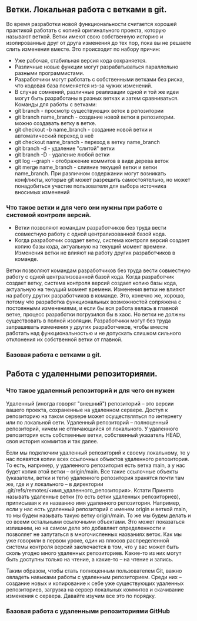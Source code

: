 ## Ветки. Локальная работа с ветками в git.

Во время разработки новой функциональности считается хорошей практикой работать с копией оригинального проекта, которую называют веткой. Ветки имеют свою собственную историю и изолированные друг от друга изменения до тех пор, пока вы не решаете слить изменения вместе. Это происходит по набору причин:
* Уже рабочая, стабильная версия кода сохраняется.
* Различные новые функции могут разрабатываться параллельно разными программистами.
* Разработчики могут работать с собственными ветками без риска, что кодовая база поменяется из-за чужих изменений.
* В случае сомнений, различные реализации одной и той же идеи могут быть разработаны в разных ветках и затем сравниваться.
Команды для работы с ветками:
* git branch - просмотр существующих веток в репозитории
* git branch name_branch - создание новой ветки в репозитории. можно создавать ветку в ветке.
* git checkout -b name_branch - создание новой ветки и автоматический переход в неё
* git checkout name_branch - переход в ветку name_branch
* git branch -d - удаление "слитой" ветки
* git branch -D - удаление любой ветки
* git log --graph - отображение коммитов в виде дерева веток
* git merge name_branch - слияние текущей ветки и ветки name_branch. При различном содержании могут возникать конфликты, которые git может разрешить самостоятельно, но может понадобиться участие пользователя для выбора источника вносимых изменений

### Что такое ветки и для чего они нужны при работе с системой контроля версий.
- Ветки позволяют командам разработчиков без труда вести совместную работу с одной централизованной базой кода.
- Когда разработчик создает ветку, система контроля версий создает копию базы кода, актуальную на текущий момент времени. Изменения ветки не влияют на работу других разработчиков в команде.

Ветки позволяют командам разработчиков без труда вести совместную работу с одной централизованной базой кода. Когда разработчик создает ветку, система контроля версий создает копию базы кода, актуальную на текущий момент времени. Изменения ветки не влияют на работу других разработчиков в команде. Это, конечно же, хорошо, потому что разработка функциональных возможностей сопряжена с постоянными изменениями, и если бы вся работа велась в главной ветке, процесс разработки погрузился бы в хаос. Но ветки не должны существовать в полной изоляции. Разработчики могут без труда запрашивать изменения у других разработчиков, чтобы вместе работать над функциональностью и не допускать слишком сильного отклонения их собственной ветки от главной.

### Базовая работа с ветками в git.

## Работа с удаленными репозиториями.

### Что такое удаленный репозиторий и для чего он нужен


Удаленный (иногда говорят "внешний") репозиторий – это версии вашего проекта, сохраненные на удаленном сервере. Доступ к репозиторию на таком сервере может осуществляться по интернету или по локальной сети.
Удаленный репозиторий – полноценный репозиторий, ничем не отличающийся от локального. У удаленного репозитория есть собственные ветки, собственный указатель HEAD, своя история коммитов и так далее.

Если мы подключим удаленный репозиторий к своему локальному, то у нас появятся копии всех ссылочных объектов удаленного репозитория. То есть, например, у удаленного репозитория есть ветка main, а у нас будет копия этой ветки – origin/main. Все такие ссылочные объекты (указатели, ветки и теги) удаленного репозитория хранятся почти там же, где и у локального – в директории .git/refs/remotes/<имя_удаленного_репозитория>.
Кстати
Принято называть удаленные ветки (то есть ветки удаленных репозиториев), приписывая к их названию имя удаленного репозитория. Например, если у нас есть удаленный репозиторий с именем origin и веткой main, то мы будем называть такую ветку origin/main. То же мы будем делать и со всеми остальными ссылочными объектами. Это может показаться излишним, но на самом деле это добавляет определенности и позволяет не запутаться в многочисленных названиях веток.
Как мы уже говорили в первом уроке, один из плюсов распределенной системы контроля версий заключается в том, что у вас может быть сколь угодно много удаленных репозиториев. Какие-то из них могут быть доступны только на чтение, а какие-то – на чтение и запись.

Таким образом, чтобы стать полноценным пользователем Git, важно овладеть навыками работы с удаленным репозиторием. Среди них – создание новых и копирование к себе уже существующих удаленных репозиториев, загрузка на сервер локальных коммитов и скачивание изменения с сервера. Давайте изучим все это по порядку.




### Базовая работа с удаленными репозиториями GitHub
